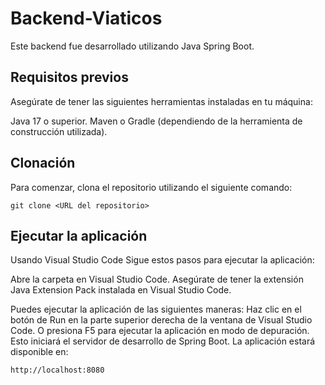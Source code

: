 # Backend-Viaticos
 
 Este backend fue desarrollado utilizando Java Spring Boot.

## Requisitos previos

Asegúrate de tener las siguientes herramientas instaladas en tu máquina:

Java 17 o superior.
Maven o Gradle (dependiendo de la herramienta de construcción utilizada).

## Clonación
Para comenzar, clona el repositorio utilizando el siguiente comando:

`git clone <URL del repositorio>`

## Ejecutar la aplicación
Usando Visual Studio Code
Sigue estos pasos para ejecutar la aplicación:

Abre la carpeta en Visual Studio Code.
Asegúrate de tener la extensión Java Extension Pack instalada en Visual Studio Code.

Puedes ejecutar la aplicación de las siguientes maneras:
Haz clic en el botón de Run en la parte superior derecha de la ventana de Visual Studio Code.
O presiona F5 para ejecutar la aplicación en modo de depuración.
Esto iniciará el servidor de desarrollo de Spring Boot. La aplicación estará disponible en:

`http://localhost:8080`

